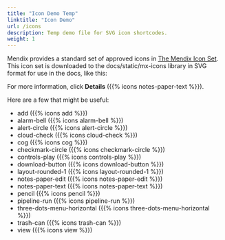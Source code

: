 ```yaml
---
title: "Icon Demo Temp"
linktitle: "Icon Demo"
url: /icons
description: Temp demo file for SVG icon shortcodes.
weight: 1
---
```


Mendix provides a standard set of approved icons in [The Mendix Icon Set](https://mendix.atlassian.net/l/cp/U89wu3oL). This icon set is downloaded to the docs/static/mx-icons library in SVG format for use in the docs, like this:

For more information, click **Details** ({{% icons notes-paper-text %}}).

Here are a few that might be useful:

* add ({{% icons add %}}) 
* alarm-bell ({{% icons alarm-bell %}}) 
* alert-circle ({{% icons alert-circle %}})
* cloud-check ({{% icons cloud-check %}})
* cog ({{% icons cog %}}) 
* checkmark-circle ({{% icons checkmark-circle %}})
* controls-play ({{% icons controls-play %}})
* download-button ({{% icons download-button %}})
* layout-rounded-1 ({{% icons layout-rounded-1 %}})
* notes-paper-edit ({{% icons notes-paper-edit %}})
* notes-paper-text ({{% icons notes-paper-text %}})
* pencil ({{% icons pencil %}})
* pipeline-run ({{% icons pipeline-run %}})
* three-dots-menu-horizontal ({{% icons three-dots-menu-horizontal %}})
* trash-can ({{% icons trash-can %}})
* view ({{% icons view %}})
